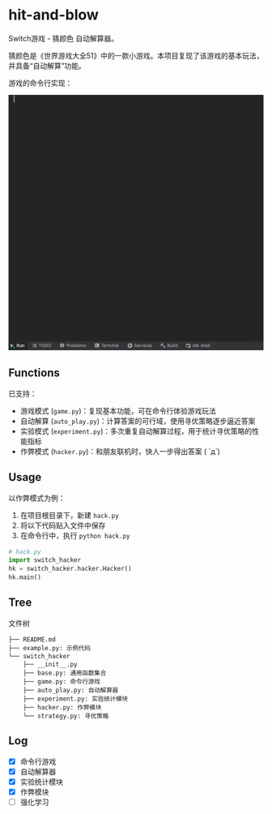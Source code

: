 # hit-and-blow

<!-- *Hit and Blow* is a game of Clubhouse Games: 51 Worldwide Classics. -->
Switch游戏 - 猜颜色 自动解算器。

猜颜色是《世界游戏大全51》中的一款小游戏。本项目复现了该游戏的基本玩法，并具备“自动解算”功能。

游戏的命令行实现：

![游戏的命令行实现.gif](./img/demo.gif)

## Functions

已支持：

- 游戏模式 (`game.py`)：复现基本功能，可在命令行体验游戏玩法
- 自动解算 (`auto_play.py`)：计算答案的可行域，使用寻优策略逐步逼近答案
- 实验模式 (`experiment.py`)：多次重复自动解算过程，用于统计寻优策略的性能指标
- 作弊模式 (`hacker.py`)：和朋友联机时，快人一步得出答案 ( `д´)

## Usage

以作弊模式为例：

1. 在项目根目录下，新建 `hack.py`
2. 将以下代码贴入文件中保存
3. 在命令行中，执行 `python hack.py`

```python
# hack.py
import switch_hacker
hk = switch_hacker.hacker.Hacker()
hk.main()
```

## Tree

文件树

```
├── README.md
├── example.py: 示例代码
└── switch_hacker
    ├── __init__.py
    ├── base.py: 通用函数集合
    ├── game.py: 命令行游戏
    ├── auto_play.py: 自动解算器
    ├── experiment.py: 实验统计模块
    ├── hacker.py: 作弊模块
    └── strategy.py: 寻优策略
```

## Log

- [x] 命令行游戏
- [x] 自动解算器
- [x] 实验统计模块
- [x] 作弊模块
- [ ] 强化学习
